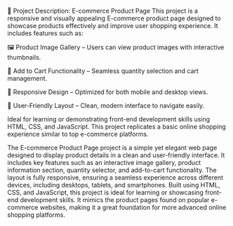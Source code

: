 📄 Project Description: E-commerce Product Page
This project is a responsive and visually appealing E-commerce product page designed to showcase products effectively and improve user shopping experience. It includes features such as:

🖼️ Product Image Gallery – Users can view product images with interactive thumbnails.

🛒 Add to Cart Functionality – Seamless quantity selection and cart management.

📱 Responsive Design – Optimized for both mobile and desktop views.

🧭 User-Friendly Layout – Clean, modern interface to navigate easily.

Ideal for learning or demonstrating front-end development skills using HTML, CSS, and JavaScript. This project replicates a basic online shopping experience similar to top e-commerce platforms.



The E-commerce Product Page project is a simple yet elegant web page designed to display product details in a clean and user-friendly interface. It includes key features such as an interactive image gallery, product information section, quantity selector, and add-to-cart functionality. The layout is fully responsive, ensuring a seamless experience across different devices, including desktops, tablets, and smartphones. Built using HTML, CSS, and JavaScript, this project is ideal for learning or showcasing front-end development skills. It mimics the product pages found on popular e-commerce websites, making it a great foundation for more advanced online shopping platforms.
